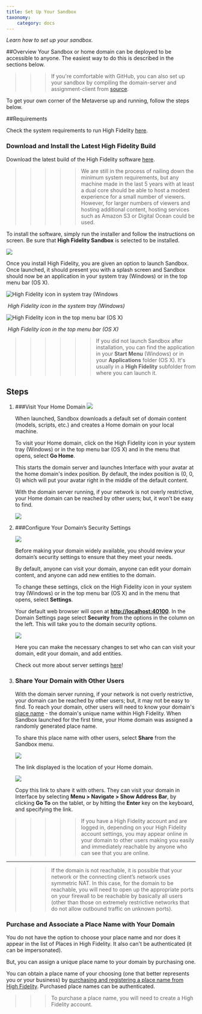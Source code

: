 ```yaml
---
title: Set Up Your Sandbox
taxonomy:
    category: docs
---
```

*Learn how to set up your sandbox.*

##Overview
Your Sandbox or home domain can be deployed to be accessible to anyone. The easiest way to do this is described in the sections below. 

>>> If you're comfortable with GitHub, you can also set up your sandbox by compiling the domain-server and assignment-client from [source](https://github.com/highfidelity/hifi).

To get your own corner of the Metaverse up and running, follow the steps below.


##Requirements

Check the system requirements to run High Fidelity [here](../../../get-started/requirements).

### Download and Install the Latest High Fidelity Build

Download the latest build of the High Fidelity software [here](https://highfidelity.com/download).

>>>>> We are still in the process of nailing down the minimum system requirements, but any machine made in the last 5 years with at least a dual core should be able to host a modest experience for a small number of viewers. However, for larger numbers of viewers and hosting additional content, hosting services such as Amazon S3 or Digital Ocean could be used.

To install the software, simply run the installer and follow the instructions on screen. Be sure that **High Fidelity Sandbox** is selected to be installed.

![](\install.png)

Once you install High Fidelity, you are given an option to launch Sandbox. Once launched, it should present you with a splash screen and Sandbox should now be an application in your system tray (Windows) or in the top menu bar (OS X).

![High Fidelity icon in system tray (Windows](\system-tray.png)

​												*High Fidelity icon in the system tray (Windows)*

![High Fidelity icon in the top menu bar (OS X)](\top-menu-bar.png)

​												*High Fidelity icon in the top menu bar (OS X)*

>>>>>>If you did not launch Sandbox after installation, you can find the application in your **Start Menu** (Windows) or in your **Applications** folder (OS X). It's usually in a **High Fidelity** subfolder from where you can launch it.


## Steps

1. ###Visit Your Home Domain
	![](\console-go-home.png)

	When launched, Sandbox downloads a default set of domain content (models, scripts,
	etc.) and creates a Home domain on your local machine.	
	
	To visit your Home domain, click on the High Fidelity icon in your system tray (Windows)
	or in the top menu bar (OS X) and in the menu that opens, select **Go Home**.
	
	This starts the domain server and launches Interface with your avatar at the home
	domain's index position. By default, the index position is (0, 0, 0) which will put your
	avatar right in the middle of the default content.
	
	With the domain server running, if your network is not overly restrictive, your Home
	domain can be reached by other users; but, it won't be easy to find.
	
	![](\your-sandbox.png)

2. ###Configure Your Domain’s Security Settings

	![](\menu-settings.png)

	Before making your domain widely available, you should review your domain’s security 	   settings to ensure that they meet your needs.

	By default, anyone can visit your domain, anyone can edit your domain content, and 		anyone can add new entities to the domain.

	To change these settings, click on the High Fidelity icon in your system tray (Windows) or 	       in the top menu bar (OS X) and in the menu that opens, select **Settings**.

	Your default web browser will open at [**http://localhost:40100**](http://localhost:40100/). In the Domain Settings page select **Security** from the 			options in the column on the left. This will take you to the domain security options.

	![](\security-options.png)

	Here you can make the necessary changes to set who can can visit your domain, edit 		your domain, and add entities.

	Check out more about server settings [here](../server-settings-for-your-domain)!


3. ### Share Your Domain with Other Users

    With the domain server running, if your network is not overly restrictive, your domain 		can be reached by other users; but, it may not be easy to find. To reach your domain, 		other users will need to know your domain's [place name](../place-names) - the domain's 	unique name within High Fidelity. When Sandbox launched for the first 	time, your Home domain was assigned a randomly generated place name.

	To share this place name with other users, select **Share** from the Sandbox menu.

	![](\menu-share.png)

	The link displayed is the location of your Home domain.

	![](\share-place.png)

	Copy this link to share it with others. They can visit your domain in Interface by selecting 	**Menu > Navigate > Show Address Bar**, by clicking **Go To** on the tablet, or by 	hitting the **Enter** key on the keyboard, and specifying the link.

>>>>>If you have a High Fidelity account and are logged in, depending on your High 		Fidelity account settings, you may appear online in your domain to other users making you easily and immediately reachable by anyone who can see that you are online.

---
>>>If the domain is not reachable, it is possible that your network or the connecting client’s network uses symmetric NAT. In this case, for the domain to be reachable, you will need to open up the appropriate ports on your firewall to be reachable by basically all users (other than those on extremely restrictive networks that do not allow outbound traffic on unknown ports).


### Purchase and Associate a Place Name with Your Domain

You do not have the option to choose your place name and nor does it appear in the list of Places in High Fidelity. It also can't be authenticated (it can be impersonated).

But, you can assign a unique place name to your domain by purchasing one. 

You can obtain a place name of your choosing (one that better represents you or your business) by [purchasing and registering a place name from High Fidelity](../place-names). Purchased place names can be authenticated. 

>>> To purchase a place name, you will need to create a High Fidelity account.

